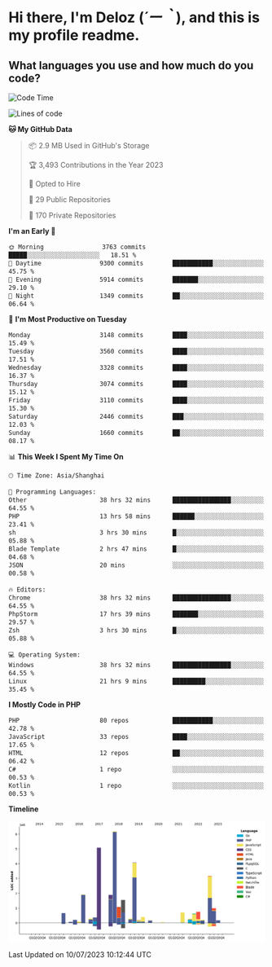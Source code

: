 # **Hi there, I'm Deloz (*´ー｀*), and this is my profile readme.**

## **What languages you use and how much do you code?**

<!--START_SECTION:waka-->
![Code Time](http://img.shields.io/badge/Code%20Time-1%2C874%20hrs%2034%20mins-blue)

![Lines of code](https://img.shields.io/badge/From%20Hello%20World%20I%27ve%20Written-31.3%20million%20lines%20of%20code-blue)

**🐱 My GitHub Data** 

> 📦 2.9 MB Used in GitHub's Storage 
 > 
> 🏆 3,493 Contributions in the Year 2023
 > 
> 💼 Opted to Hire
 > 
> 📜 29 Public Repositories 
 > 
> 🔑 170 Private Repositories 
 > 
**I'm an Early 🐤** 

```text
🌞 Morning                3763 commits        █████░░░░░░░░░░░░░░░░░░░░   18.51 % 
🌆 Daytime                9300 commits        ███████████░░░░░░░░░░░░░░   45.75 % 
🌃 Evening                5914 commits        ███████░░░░░░░░░░░░░░░░░░   29.10 % 
🌙 Night                  1349 commits        ██░░░░░░░░░░░░░░░░░░░░░░░   06.64 % 
```
📅 **I'm Most Productive on Tuesday** 

```text
Monday                   3148 commits        ████░░░░░░░░░░░░░░░░░░░░░   15.49 % 
Tuesday                  3560 commits        ████░░░░░░░░░░░░░░░░░░░░░   17.51 % 
Wednesday                3328 commits        ████░░░░░░░░░░░░░░░░░░░░░   16.37 % 
Thursday                 3074 commits        ████░░░░░░░░░░░░░░░░░░░░░   15.12 % 
Friday                   3110 commits        ████░░░░░░░░░░░░░░░░░░░░░   15.30 % 
Saturday                 2446 commits        ███░░░░░░░░░░░░░░░░░░░░░░   12.03 % 
Sunday                   1660 commits        ██░░░░░░░░░░░░░░░░░░░░░░░   08.17 % 
```


📊 **This Week I Spent My Time On** 

```text
🕑︎ Time Zone: Asia/Shanghai

💬 Programming Languages: 
Other                    38 hrs 32 mins      ████████████████░░░░░░░░░   64.55 % 
PHP                      13 hrs 58 mins      ██████░░░░░░░░░░░░░░░░░░░   23.41 % 
sh                       3 hrs 30 mins       █░░░░░░░░░░░░░░░░░░░░░░░░   05.88 % 
Blade Template           2 hrs 47 mins       █░░░░░░░░░░░░░░░░░░░░░░░░   04.68 % 
JSON                     20 mins             ░░░░░░░░░░░░░░░░░░░░░░░░░   00.58 % 

🔥 Editors: 
Chrome                   38 hrs 32 mins      ████████████████░░░░░░░░░   64.55 % 
PhpStorm                 17 hrs 39 mins      ███████░░░░░░░░░░░░░░░░░░   29.57 % 
Zsh                      3 hrs 30 mins       █░░░░░░░░░░░░░░░░░░░░░░░░   05.88 % 

💻 Operating System: 
Windows                  38 hrs 32 mins      ████████████████░░░░░░░░░   64.55 % 
Linux                    21 hrs 9 mins       █████████░░░░░░░░░░░░░░░░   35.45 % 
```

**I Mostly Code in PHP** 

```text
PHP                      80 repos            ███████████░░░░░░░░░░░░░░   42.78 % 
JavaScript               33 repos            ████░░░░░░░░░░░░░░░░░░░░░   17.65 % 
HTML                     12 repos            ██░░░░░░░░░░░░░░░░░░░░░░░   06.42 % 
C#                       1 repo              ░░░░░░░░░░░░░░░░░░░░░░░░░   00.53 % 
Kotlin                   1 repo              ░░░░░░░░░░░░░░░░░░░░░░░░░   00.53 % 
```



**Timeline**

![Lines of Code chart](https://raw.githubusercontent.com/deloz/deloz/main/assets/bar_graph.png)


 Last Updated on 10/07/2023 10:12:44 UTC
<!--END_SECTION:waka-->
